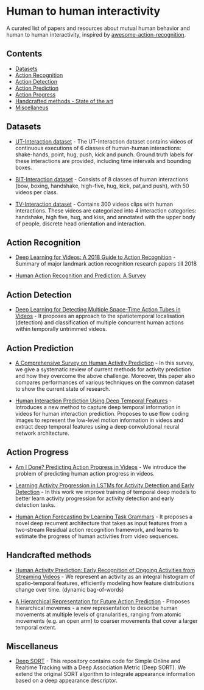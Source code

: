 # Human to human interactivity
A curated list of papers and resources about mutual human behavior and human to human interactivity, inspired by [awesome-action-recognition](https://github.com/jinwchoi/awesome-action-recognition).

## Contents
 - [Datasets](#datasets)
 - [Action Recognition](#action-recognition)
 - [Action Detection](#action-detection)
 - [Action Prediction](#action-prediction)
 - [Action Progress](#action-progress)
 - [Handcrafted methods - State of the art](#handcrafted-methods)
 - [Miscellaneus](#miscellaneus)
 
## Datasets
* [UT-Interaction dataset](http://cvrc.ece.utexas.edu/SDHA2010/Human_Interaction.html#Data) - The UT-Interaction dataset contains videos of continuous executions of 6 classes of human-human interactions: shake-hands, point, hug, push, kick and punch. Ground truth labels for these interactions are provided, including time intervals and bounding boxes.

* [BIT-Interaction dataset](https://sites.google.com/site/alexkongy/software) - Consists of 8 classes of human
interactions (bow, boxing, handshake, high-five, hug, kick, pat,and push), with 50 videos per class.

* [TV-Interaction dataset](http://www.robots.ox.ac.uk/~alonso/tv_human_interactions.html) - Contains 300 videos clips with
human interactions. These videos are categorized into 4 interaction categories: handshake, high five, hug, and kiss, and annotated with the upper body of people, discrete head orientation and interaction.

## Action Recognition

* [Deep Learning for Videos: A 2018 Guide to Action Recognition](http://blog.qure.ai/notes/deep-learning-for-videos-action-recognition-review) - Summary of major landmark action recognition research papers till 2018

* [Human Action Recognition and Prediction: A Survey](https://arxiv.org/pdf/1806.11230.pdf)

## Action Detection

* [Deep Learning for Detecting Multiple Space-Time Action Tubes in Videos](https://arxiv.org/abs/1608.01529) - It proposes an approach to the spatiotemporal localisation (detection) and classification of multiple concurrent human actions within temporally untrimmed videos.

## Action Prediction

* [A Comprehensive Survey on Human Activity Prediction](https://www.researchgate.net/publication/318229650_A_Comprehensive_Survey_on_Human_Activity_Prediction) -  In this survey, we give a systematic review of current methods for activity prediction and how they overcome the above challenge. Moreover, this paper also compares performances of various techniques on the common dataset to show the current state of research.

* [Human Interaction Prediction Using Deep Temporal Features](https://www.researchgate.net/publication/309640804_Human_Interaction_Prediction_Using_Deep_Temporal_Features) - Introduces a new method to capture deep temporal information in videos for human interaction prediction. Proposes to use flow coding images to represent the low-level motion information in videos and extract deep temporal features using a deep convolutional neural network architecture. 

## Action Progress

* [Am I Done? Predicting Action Progress in Videos](https://arxiv.org/abs/1705.01781) - We introduce the problem of predicting human action progress in videos.

* [Learning Activity Progression in LSTMs for Activity Detection and Early Detection](http://openaccess.thecvf.com/content_cvpr_2016/papers/Ma_Learning_Activity_Progression_CVPR_2016_paper.pdf) - In this work we improve training of temporal deep models to better learn activity progression for activity detection and early detection tasks.

* [Human Action Forecasting by Learning Task Grammars](https://arxiv.org/abs/1709.06391) -  It proposes a novel deep recurrent architecture that takes as input features from a two-stream Residual action recognition framework, and learns to estimate the progress of human activities from video sequences.

## Handcrafted methods

* [Human Activity Prediction: Early Recognition of Ongoing Activities from Streaming Videos](http://michaelryoo.com/papers/iccv11_prediction_ryoo.pdf) - We represent an activity as an integral histogram of spatio-temporal features, efficiently modeling how feature distributions change over time. (dynamic bag-of-words)

* [A Hierarchical Representation for Future Action Prediction](http://cvgl.stanford.edu/papers/lan_eccv14.pdf) - Proposes hierarchical movemes - a new representation to describe human movements at multiple levels of granularities, ranging from atomic movements (e.g. an open arm) to coarser movements that cover a larger temporal extent.

## Miscellaneus

* [Deep SORT](https://github.com/nwojke/deep_sort) - This repository contains code for Simple Online and Realtime Tracking with a Deep Association Metric (Deep SORT). We extend the original SORT algorithm to integrate appearance information based on a deep appearance descriptor.
